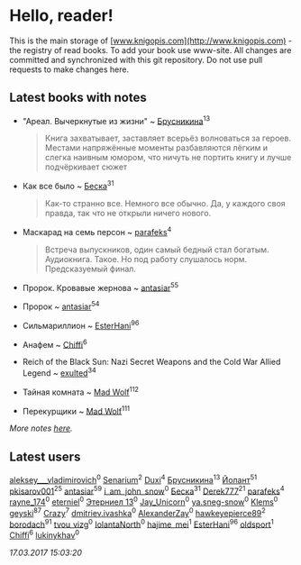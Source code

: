 # Hello, reader!
This is the main storage of [www.knigopis.com](http://www.knigopis.com) - the registry of read books.
To add your book use www-site. All changes are committed and synchronized with this git repository.
Do not use pull requests to make changes here.


## Latest books with notes
* "Ареал. Вычеркнутые из жизни" ~ [Брусникина](users/374/374307269-vkontakte)<sup>13</sup>
    > Книга захватывает, заставляет всерьёз волноваться за героев. Местами напряжённые моменты разбавляются лёгким и слегка наивным юмором, что ничуть не портить книгу и лучше подчёркивает сюжет

* Как все было ~ [Беска](users/157/1577468-vkontakte)<sup>31</sup>
    > Как-то странно все. Немного все обычно. Да, у каждого своя правда, так что не открыли ничего нового.

* Маскарад на семь персон ~ [parafeks](users/163/16366623-vkontakte)<sup>4</sup>
    > Встреча выпускников, один самый бедный стал богатым. Аудиокнига. Такое. Но под работу слушалось норм. Предсказуемый финал.

* Пророк. Кровавые жернова ~ [antasiar](users/688/68827372-vkontakte)<sup>55</sup>

* Пророк ~ [antasiar](users/688/68827372-vkontakte)<sup>54</sup>

* Сильмариллион ~ [EsterHani](users/305/30558181-vkontakte)<sup>96</sup>

* Анафем ~ [Chiffi](users/105/105831994080785626680-google)<sup>6</sup>

* Reich of the Black Sun: Nazi Secret Weapons and the Cold War Allied Legend ~ [exulted](users/100/100599204551896265722-google)<sup>34</sup>

* Тайная комната ~ [Mad Wolf](users/947/94738840-vkontakte)<sup>112</sup>

* Перекурщики ~ [Mad Wolf](users/947/94738840-vkontakte)<sup>111</sup>


_More notes [here](latest_books_with_notes.md)._


## Latest users
[aleksey___vladimirovich](users/769/76995116-vkontakte)<sup>0</sup> 
[Senarium](users/117/117838096423941527847-google)<sup>2</sup> 
[Duxi](users/342/342483886-vkontakte)<sup>4</sup> 
[Брусникина](users/374/374307269-vkontakte)<sup>13</sup> 
[Йолант](users/104/104690883692185089260-google)<sup>51</sup> 
[pkisarov001](users/311/311057796-yandex)<sup>25</sup> 
[antasiar](users/688/68827372-vkontakte)<sup>59</sup> 
[i_am_john_snow](users/367/367175136-vkontakte)<sup>0</sup> 
[Беска](users/157/1577468-vkontakte)<sup>31</sup> 
[Derek777](users/153/15386028-yandex)<sup>21</sup> 
[parafeks](users/163/16366623-vkontakte)<sup>4</sup> 
[rayne_174](users/434/4342425-vkontakte)<sup>0</sup> 
[eterniel](users/322/322948100-yandex)<sup>0</sup> 
[Этерниел 13](users/165/16501172616331031425-mailru)<sup>0</sup> 
[Jay_Unicorn](users/105/105966239678473224939-google)<sup>0</sup> 
[ya.sneg-snow](users/194/194247311-yandex)<sup>0</sup> 
[Klems](users/874/874082822732697-facebook)<sup>0</sup> 
[geyski](users/221/221959664-vkontakte)<sup>87</sup> 
[Crazy](users/172/1724160371208898-facebook)<sup>7</sup> 
[dmitriev.ivashka](users/457/45795901-vkontakte)<sup>0</sup> 
[AlexanderZay](users/111/111509705189100053263-google)<sup>0</sup> 
[hawkeyepierce89](users/317/317314037-vkontakte)<sup>2</sup> 
[borodach](users/157/15706320-vkontakte)<sup>91</sup> 
[tvou_vizg](users/399/399207464-vkontakte)<sup>0</sup> 
[IolantaNorth](users/245/2457849566-twitter)<sup>0</sup> 
[hajime_mei](users/335/335968601-vkontakte)<sup>1</sup> 
[EsterHani](users/305/30558181-vkontakte)<sup>96</sup> 
[oldsport](users/670/67028882-vkontakte)<sup>1</sup> 
[Chiffi](users/105/105831994080785626680-google)<sup>6</sup> 
[lukinykhav](users/174/17455474-vkontakte)<sup>0</sup> 


_17.03.2017 15:03:20_
